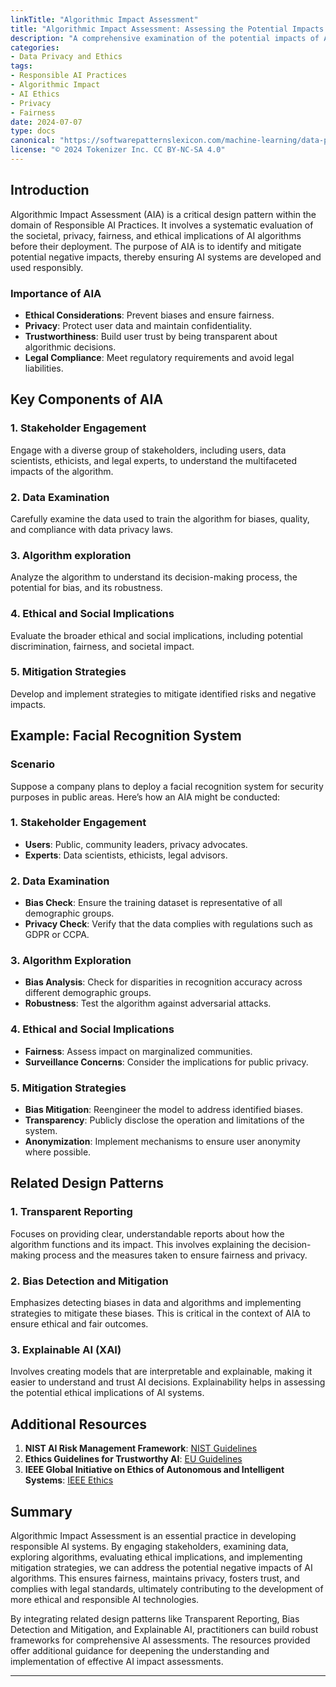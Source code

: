 ```yaml
---
linkTitle: "Algorithmic Impact Assessment"
title: "Algorithmic Impact Assessment: Assessing the Potential Impacts of AI Algorithms"
description: "A comprehensive examination of the potential impacts of AI algorithms on society, privacy, fairness, and ethical considerations."
categories:
- Data Privacy and Ethics
tags:
- Responsible AI Practices
- Algorithmic Impact
- AI Ethics
- Privacy
- Fairness
date: 2024-07-07
type: docs
canonical: "https://softwarepatternslexicon.com/machine-learning/data-privacy-and-ethics/responsible-ai-practices/algorithmic-impact-assessment"
license: "© 2024 Tokenizer Inc. CC BY-NC-SA 4.0"
---
```



## Introduction

Algorithmic Impact Assessment (AIA) is a critical design pattern within the domain of Responsible AI Practices. It involves a systematic evaluation of the societal, privacy, fairness, and ethical implications of AI algorithms before their deployment. The purpose of AIA is to identify and mitigate potential negative impacts, thereby ensuring AI systems are developed and used responsibly.

### Importance of AIA

- **Ethical Considerations**: Prevent biases and ensure fairness.
- **Privacy**: Protect user data and maintain confidentiality.
- **Trustworthiness**: Build user trust by being transparent about algorithmic decisions.
- **Legal Compliance**: Meet regulatory requirements and avoid legal liabilities.

## Key Components of AIA

### 1. Stakeholder Engagement
Engage with a diverse group of stakeholders, including users, data scientists, ethicists, and legal experts, to understand the multifaceted impacts of the algorithm.

### 2. Data Examination
Carefully examine the data used to train the algorithm for biases, quality, and compliance with data privacy laws.

### 3. Algorithm exploration
Analyze the algorithm to understand its decision-making process, the potential for bias, and its robustness.

### 4. Ethical and Social Implications
Evaluate the broader ethical and social implications, including potential discrimination, fairness, and societal impact.

### 5. Mitigation Strategies
Develop and implement strategies to mitigate identified risks and negative impacts.

## Example: Facial Recognition System

### Scenario
Suppose a company plans to deploy a facial recognition system for security purposes in public areas. Here’s how an AIA might be conducted:

### 1. Stakeholder Engagement
- **Users**: Public, community leaders, privacy advocates.
- **Experts**: Data scientists, ethicists, legal advisors.
  
### 2. Data Examination
- **Bias Check**: Ensure the training dataset is representative of all demographic groups.
- **Privacy Check**: Verify that the data complies with regulations such as GDPR or CCPA.

### 3. Algorithm Exploration
- **Bias Analysis**: Check for disparities in recognition accuracy across different demographic groups.
- **Robustness**: Test the algorithm against adversarial attacks.

### 4. Ethical and Social Implications
- **Fairness**: Assess impact on marginalized communities.
- **Surveillance Concerns**: Consider the implications for public privacy.

### 5. Mitigation Strategies
- **Bias Mitigation**: Reengineer the model to address identified biases.
- **Transparency**: Publicly disclose the operation and limitations of the system.
- **Anonymization**: Implement mechanisms to ensure user anonymity where possible.

## Related Design Patterns

### 1. **Transparent Reporting**
Focuses on providing clear, understandable reports about how the algorithm functions and its impact. This involves explaining the decision-making process and the measures taken to ensure fairness and privacy.

### 2. **Bias Detection and Mitigation**
Emphasizes detecting biases in data and algorithms and implementing strategies to mitigate these biases. This is critical in the context of AIA to ensure ethical and fair outcomes.

### 3. **Explainable AI (XAI)**
Involves creating models that are interpretable and explainable, making it easier to understand and trust AI decisions. Explainability helps in assessing the potential ethical implications of AI systems.

## Additional Resources

1. **NIST AI Risk Management Framework**: [NIST Guidelines](https://www.nist.gov/system/files/documents/2022/01/26/NIST_AI_RMF_Concept_Paper_2022_vector.pdf)
2. **Ethics Guidelines for Trustworthy AI**: [EU Guidelines](https://ec.europa.eu/digital-strategy/sites/digital-strategy/files/ethics-guidelines-trustworthy-ai.pdf)
3. **IEEE Global Initiative on Ethics of Autonomous and Intelligent Systems**: [IEEE Ethics](https://standards.ieee.org/industry-connections/ec/autonomous-systems.html)

## Summary

Algorithmic Impact Assessment is an essential practice in developing responsible AI systems. By engaging stakeholders, examining data, exploring algorithms, evaluating ethical implications, and implementing mitigation strategies, we can address the potential negative impacts of AI algorithms. This ensures fairness, maintains privacy, fosters trust, and complies with legal standards, ultimately contributing to the development of more ethical and responsible AI technologies.

By integrating related design patterns like Transparent Reporting, Bias Detection and Mitigation, and Explainable AI, practitioners can build robust frameworks for comprehensive AI assessments. The resources provided offer additional guidance for deepening the understanding and implementation of effective AI impact assessments.

---



